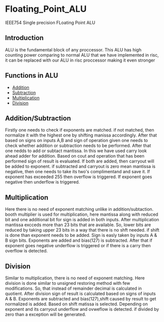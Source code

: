 # Floating_Point_ALU
IEEE754 Single precision FLoating Point ALU

## Introduction
ALU is the fundamental block of any proccessor. This ALU has high counting power comparing to normal ALU that we have implemented in risc, it can be replaced with our ALU in risc proccessor making it even stronger

## Functions in ALU
- [Addition](https://github.com/Sairamakula1999/Floating_Point_ALU/blob/main/README.md#additionsubtraction)
- [Subtraction](https://github.com/Sairamakula1999/Floating_Point_ALU/blob/main/README.md#additionsubtraction)
- [Multiplication](https://github.com/Sairamakula1999/Floating_Point_ALU/blob/main/README.md#Multiplication)
- [Division](https://github.com/Sairamakula1999/Floating_Point_ALU/blob/main/README.md#Division)

## Addition/Subtraction
Firstly one needs to check if exponents are matched. if not matched, then normalize it with the highest one by shifting manissa accordingly. After that based on signs on inputs A,B and sign of operation given one needs to check whether addition or subtraction needs to be performed. After that one nedds to add or subtact mantissa. In this we have used carry look ahead adder for addition. Based on cout and operation that has been performed sign of result is evaluated. If both are added, then carryout will be added to exponent. if subtracted and carryout is zero mean mantissa is negative, then one needs to take its two's complimentand and save it. If exponent has exceeded 255 then overflow is triggered. If exponent goes negative then underflow is triggered.

## Multiplication
Here there is no need of exponent matching unlike in addition/subtaction. booth multiplier is used for multiplication, here mantissa along with reduced bit and one additional bit for sign is added in both inputs. After multiplication mantissa excceds more than 23 bits that are available. So, lower bits are reduced by taking upper 23 bits in a way that there is no shft needed. if shift is done than exponent needs to be added. Sign is easly taken by inputs A & B sign bits. Exponents are added and bias(127) is subtracted. After that if exponent goes negative underflow is triggered or if there is a carry then overflow is detected. 

## Division
Similar to multiplication, there is no need of exponent matching. Here division is done similar to unsigned restoring method with few modifications. So, that instead of remainder decimal is calculated in quotient. After division sign of result is calculated based on signs of inputs A & B. Exponents are subtracted and bias(127),shift caused by result to get normalized is added. Based on shift matissa is selected. Depending on exponent and its carryout underflow and ovweflow is detected. if divided by zero than a exception will be generated.   
